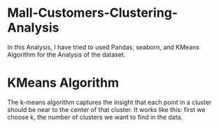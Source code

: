 # Mall-Customers-Clustering-Analysis
In this Analysis, I have tried to used Pandas, seaborn, and KMeans Algorithm for the Analysis of the dataset.

# KMeans Algorithm
 The k-means algorithm captures the insight that each point in a cluster should be near to the center of that cluster. It works like this: first we choose k, the number of clusters we want to find in the data.
